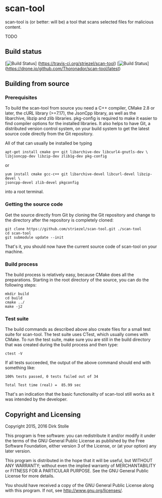 # scan-tool

scan-tool is (or better: will be) a tool that scans selected files for
malicious content.

TODO

## Build status

[![Build Status](https://travis-ci.org/striezel/scan-tool.svg?branch=master)]
(https://travis-ci.org/striezel/scan-tool)
[![Build Status](https://drone.io/github.com/Thoronador/scan-tool/status.png)]
(https://drone.io/github.com/Thoronador/scan-tool/latest)

## Building from source

### Prerequisites

To build the scan-tool from source you need a C++ compiler, CMake 2.8 or later,
the cURL library (>=7.17), the JsonCpp library, as well as the libarchive,
libzip and zlib libraries. pkg-config is required to make it easier to find
compiler options for the installed libraries.
It also helps to have Git, a distributed version control system, on your build
system to get the latest source code directly from the Git repository.

All of that can usually be installed be typing

    apt-get install cmake g++ git libarchive-dev libcurl4-gnutls-dev \
    libjsoncpp-dev libzip-dev zlib1g-dev pkg-config

or

    yum install cmake gcc-c++ git libarchive-devel libcurl-devel libzip-devel \
    jsoncpp-devel zlib-devel pkgconfig

into a root terminal.

### Getting the source code

Get the source directly from Git by cloning the Git repository and change to
the directory after the repository is completely cloned:

    git clone https://github.com/striezel/scan-tool.git ./scan-tool
    cd scan-tool
    git submodule update --init

That's it, you should now have the current source code of scan-tool on your
machine.

### Build process

The build process is relatively easy, because CMake does all the preparations.
Starting in the root directory of the source, you can do the following steps:

    mkdir build
    cd build
    cmake ../
    make -j2

### Test suite

The build commands as described above also create files for a small test suite
for scan-tool. The test suite uses CTest, which usually comes with CMake.
To run the test suite, make sure you are still in the build directory that was
created during the build process and then type:

    ctest -V

If all tests succeeded, the output of the above command should end with
something like:

    100% tests passed, 0 tests failed out of 34

    Total Test time (real) =  85.99 sec

That's an indication that the basic functionality of scan-tool still works as
it was intended by the developer.

## Copyright and Licensing

Copyright 2015, 2016 Dirk Stolle

This program is free software: you can redistribute it and/or modify
it under the terms of the GNU General Public License as published by
the Free Software Foundation, either version 3 of the License, or
(at your option) any later version.

This program is distributed in the hope that it will be useful,
but WITHOUT ANY WARRANTY; without even the implied warranty of
MERCHANTABILITY or FITNESS FOR A PARTICULAR PURPOSE.  See the
GNU General Public License for more details.

You should have received a copy of the GNU General Public License
along with this program.  If not, see <http://www.gnu.org/licenses/>.
